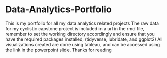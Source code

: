 # Data-Analytics-Portfolio
This is my portfolio for all my data analytics related projects
The raw data for my cyclistic capstone project is included in a url in the rmd file, remember to set the working directory accordingly and ensure that you have the required packages installed, (tidyverse, lubridate, and ggplot2)
All visualizations created are done using tableau, and can be accessed using the link in the powerpoint slide.
Thanks for reading
